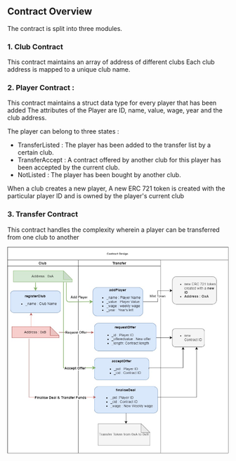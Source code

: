 ## Contract Overview

The contract is split into three modules.

### 1. Club Contract 
This contract maintains an array of address of different clubs
Each club address is mapped to a unique club name.

### 2. Player Contract : 
This contract maintains a struct data type for every player that has been added
The attributes of the Player are ID, name, value, wage, year and the club address.

The player can belong to three states : 
- TransferListed : The player has been added to the transfer list by a certain club.
- TransferAccept : A contract offered by another club for this player has been accepted by the current club.
- NotListed : The player has been bought by another club.

When a club creates a new player, A new ERC 721 token is created with the particular player ID and 
is owned by the player's current club

### 3. Transfer Contract

This contract handles the complexity wherein a player can be transferred from one club to another

![Contract Design](https://github.com/sanjays95/player_transfer-Dapp/blob/master/contract_design.jpg?raw=true)
